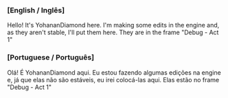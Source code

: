 ### [English / Inglês]

Hello! It's YohananDiamond here.
I'm making some edits in the engine and, as they aren't stable, I'll put them here.
They are in the frame "Debug - Act 1"

### [Portuguese / Português]

Olá! É YohananDiamond aqui.
Eu estou fazendo algumas edições na engine e, já que elas não são estáveis, eu irei colocá-las aqui.
Elas estão no frame "Debug - Act 1"
